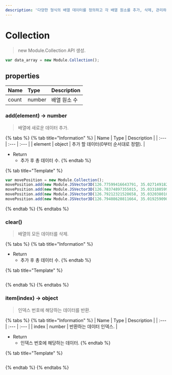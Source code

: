 ```yaml
---
description: '다양한 형식의 배열 데이터를 정의하고 각 배열 원소를 추가, 삭제, 관리하는 API를 제공합니다.'
---
```


# Collection

> new Module.Collection API 생성.

```javascript
var data_array = new Module.Collection();
```

## properties

| Name | Type | Description |
| :--- | :--- | :--- |
| count | number | 배열 원소 수 |

### add(element) → number

> 배열에 새로운 데이터 추가.

{% tabs %}
{% tab title="Information" %}
| Name | Type | Description |
| :--- | :--- | :--- |
| element | object | 추가 할 데이터(0부터 순서대로 정렬). |

* Return
  * 추가 후 총 데이터 수.
{% endtab %}

{% tab title="Template" %}
```javascript
var movePosition = new Module.Collection();
movePosition.add(new Module.JSVector3D(126.77599416643791, 35.02714918251881, 34.293371013365686));
movePosition.add(new Module.JSVector3D(126.78374897355015, 35.03318059967435, 35.54886215366423));
movePosition.add(new Module.JSVector3D(126.79212321528658, 35.03203801070689, 25.686076117679477));
movePosition.add(new Module.JSVector3D(126.79408620811664, 35.019259090964134, 29.999966450035572));
```
{% endtab %}
{% endtabs %}

### clear()

> 배열의 모든 데이터를 삭제.

{% tabs %}
{% tab title="Information" %}

* Return
  * 추가 후 총 데이터 수.
{% endtab %}

{% tab title="Template" %}
```javascript
```
{% endtab %}
{% endtabs %}

### item(index) → object

> 인덱스 번호에 해당하는 데이터를 반환.

{% tabs %}
{% tab title="Information" %}
| Name | Type | Description |
| :--- | :--- | :--- |
| index | number | 반환하는 데이터 인덱스. |

* Return
  * 인덱스 번호에 해당하는 데이터.
{% endtab %}

{% tab title="Template" %}
```javascript
```
{% endtab %}
{% endtabs %}

